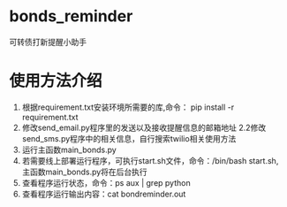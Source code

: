 # bonds_reminder
可转债打新提醒小助手

# 使用方法介绍
1. 根据requirement.txt安装环境所需要的库,命令： pip install -r requirement.txt
2. 修改send_email.py程序里的发送以及接收提醒信息的邮箱地址
2.2修改send_sms.py程序中的相关信息，自行搜索twilio相关使用方法
3. 运行主函数main_bonds.py
4. 若需要线上部署运行程序，可执行start.sh文件，命令：/bin/bash start.sh, 主函数main_bonds.py将在后台执行
5. 查看程序运行状态，命令：ps aux | grep python
6. 查看程序运行输出内容：cat bondreminder.out
